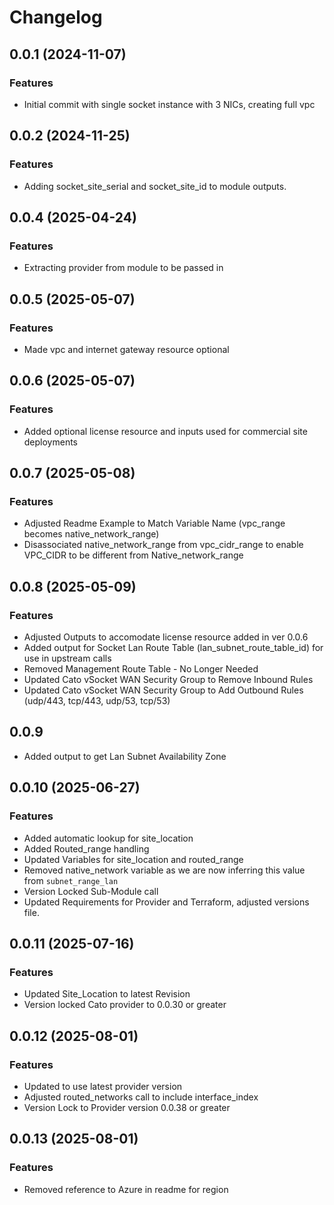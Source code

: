 # Changelog

## 0.0.1 (2024-11-07)

### Features
- Initial commit with single socket instance with 3 NICs, creating full vpc

## 0.0.2 (2024-11-25)

### Features
- Adding socket_site_serial and socket_site_id to module outputs.

## 0.0.4 (2025-04-24)

### Features
- Extracting provider from module to be passed in


## 0.0.5 (2025-05-07)

### Features
- Made vpc and internet gateway resource optional

## 0.0.6 (2025-05-07)

### Features
- Added optional license resource and inputs used for commercial site deployments

## 0.0.7 (2025-05-08)

### Features
- Adjusted Readme Example to Match Variable Name (vpc_range becomes native_network_range)
- Disassociated native_network_range from vpc_cidr_range to enable VPC_CIDR to be different from Native_network_range

## 0.0.8 (2025-05-09)

### Features
- Adjusted Outputs to accomodate license resource added in ver 0.0.6
- Added output for Socket Lan Route Table (lan_subnet_route_table_id) for use in upstream calls
- Removed Management Route Table - No Longer Needed 
- Updated Cato vSocket WAN Security Group to Remove Inbound Rules 
- Updated Cato vSocket WAN Security Group to Add Outbound Rules (udp/443, tcp/443, udp/53, tcp/53)

## 0.0.9
 - Added output to get Lan Subnet Availability Zone

## 0.0.10 (2025-06-27)

### Features 
- Added automatic lookup for site_location
- Added Routed_range handling 
- Updated Variables for site_location and routed_range
- Removed native_network variable as we are now inferring this value from `subnet_range_lan` 
- Version Locked Sub-Module call
- Updated Requirements for Provider and Terraform, adjusted versions file. 

## 0.0.11 (2025-07-16)

### Features 
 - Updated Site_Location to latest Revision 
 - Version locked Cato provider to 0.0.30 or greater

## 0.0.12 (2025-08-01)

### Features
 - Updated to use latest provider version 
  - Adjusted routed_networks call to include interface_index 
 - Version Lock to Provider version 0.0.38 or greater

## 0.0.13 (2025-08-01)

### Features
- Removed reference to Azure in readme for region
